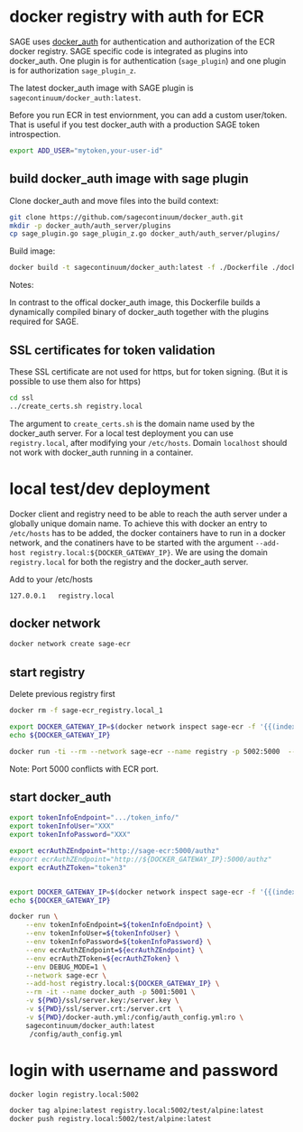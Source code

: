 
# docker registry with auth for ECR


SAGE uses [docker_auth](https://github.com/cesanta/docker_auth) for authentication and authorization of the ECR docker registry. SAGE specific code is integrated as plugins into docker_auth. One plugin is for authentication (`sage_plugin`) and one plugin is for authorization `sage_plugin_z`.

The latest docker_auth image with SAGE plugin is `sagecontinuum/docker_auth:latest`.


Before you run ECR in test enviornment, you can add a custom user/token. That is useful if you test docker_auth with a production SAGE token introspection.
```bash
export ADD_USER="mytoken,your-user-id"
```


## build docker_auth image with sage plugin


Clone docker_auth and move files into the build context:
```bash
git clone https://github.com/sagecontinuum/docker_auth.git
mkdir -p docker_auth/auth_server/plugins
cp sage_plugin.go sage_plugin_z.go docker_auth/auth_server/plugins/
```

Build image:
```bash
docker build -t sagecontinuum/docker_auth:latest -f ./Dockerfile ./docker_auth/
```

Notes:

In contrast to the offical docker_auth image, this Dockerfile builds a dynamically compiled binary of docker_auth together with the plugins required for SAGE.



## SSL certificates for token validation
These SSL certificate are not used for https, but for token signing. (But it is possible to use them also for https)
```bash
cd ssl
../create_certs.sh registry.local
```

The argument to `create_certs.sh` is the domain name used by the docker_auth server. For a local test deployment you can use `registry.local`, after modifying your `/etc/hosts`. Domain `localhost` should not work with docker_auth running in a container.



# local test/dev deployment
Docker client and registry need to be able to reach the auth server under a globally unique domain name. To achieve this with docker an entry to `/etc/hosts` has to be added, the docker containers have to run in a docker network, and the conatiners have to be started with the argument `--add-host registry.local:${DOCKER_GATEWAY_IP}`. We are using the domain `registry.local` for both the registry and the docker_auth server.

Add to your /etc/hosts
```test
127.0.0.1	registry.local
```

## docker network

```bash
docker network create sage-ecr
```


## start registry
Delete previous registry first
```bash
docker rm -f sage-ecr_registry.local_1

export DOCKER_GATEWAY_IP=$(docker network inspect sage-ecr -f '{{(index .IPAM.Config 0).Gateway}}')
echo ${DOCKER_GATEWAY_IP}

docker run -ti --rm --network sage-ecr --name registry -p 5002:5000  --add-host registry.local:${DOCKER_GATEWAY_IP}  -v ${PWD}/registry.conf:/etc/docker/registry/config.yml -v ${PWD}/ssl/server.crt:/server.crt registry:2
```
Note: Port 5000 conflicts with ECR port.


## start docker_auth

```bash
export tokenInfoEndpoint=".../token_info/"
export tokenInfoUser="XXX"
export tokenInfoPassword="XXX"

export ecrAuthZEndpoint="http://sage-ecr:5000/authz"
#export ecrAuthZEndpoint="http://${DOCKER_GATEWAY_IP}:5000/authz"
export ecrAuthZToken="token3"


export DOCKER_GATEWAY_IP=$(docker network inspect sage-ecr -f '{{(index .IPAM.Config 0).Gateway}}')
echo ${DOCKER_GATEWAY_IP}

docker run \
    --env tokenInfoEndpoint=${tokenInfoEndpoint} \
    --env tokenInfoUser=${tokenInfoUser} \
    --env tokenInfoPassword=${tokenInfoPassword} \
    --env ecrAuthZEndpoint=${ecrAuthZEndpoint} \
    --env ecrAuthZToken=${ecrAuthZToken} \
    --env DEBUG_MODE=1 \
    --network sage-ecr \
    --add-host registry.local:${DOCKER_GATEWAY_IP} \
    --rm -it --name docker_auth -p 5001:5001 \
    -v ${PWD}/ssl/server.key:/server.key \
    -v ${PWD}/ssl/server.crt:/server.crt  \
    -v ${PWD}/docker-auth.yml:/config/auth_config.yml:ro \
    sagecontinuum/docker_auth:latest
     /config/auth_config.yml

```

# login with username and password

```bash
docker login registry.local:5002

docker tag alpine:latest registry.local:5002/test/alpine:latest
docker push registry.local:5002/test/alpine:latest
```